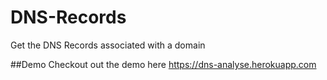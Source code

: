 # DNS-Records
Get the DNS Records associated with a domain

##Demo
Checkout out the demo here https://dns-analyse.herokuapp.com
